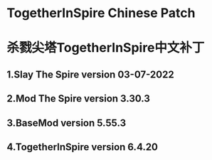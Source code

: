 # TogetherInSpire Chinese Patch
# 杀戮尖塔TogetherInSpire中文补丁
## 1.Slay The Spire version 03-07-2022
## 2.Mod The Spire version 3.30.3
## 3.BaseMod version 5.55.3
## 4.TogetherInSpire version 6.4.20

